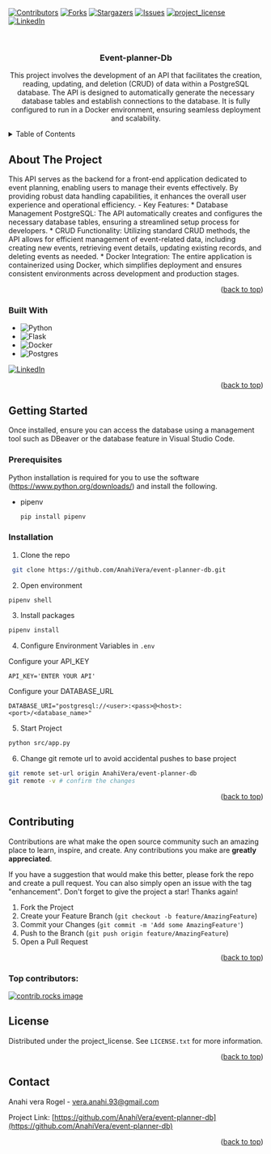 <!-- PROJECT SHIELDS -->
<!--
*** I'm using markdown "reference style" links for readability.
*** Reference links are enclosed in brackets [ ] instead of parentheses ( ).
*** See the bottom of this document for the declaration of the reference variables
*** for contributors-url, forks-url, etc. This is an optional, concise syntax you may use.
*** https://www.markdownguide.org/basic-syntax/#reference-style-links
-->
[![Contributors][contributors-shield]][contributors-url]
[![Forks][forks-shield]][forks-url]
[![Stargazers][stars-shield]][stars-url]
[![Issues][issues-shield]][issues-url]
[![project_license][license-shield]][license-url]
[![LinkedIn][linkedin-shield]][linkedin-url]



<!-- PROJECT LOGO -->
<br />
<div align="center">
  <a href="https://github.com/AnahiVera/event-planner-db">
  </a>

<h3 align="center">Event-planner-Db</h3>

  <p align="center">
    This project involves the development of an API that facilitates the creation, reading, updating, and deletion (CRUD) of data within a PostgreSQL database. The API is designed to automatically generate the necessary database tables and establish connections to the database. It is fully configured to run in a Docker environment, ensuring seamless deployment and scalability. 
  </p>
</div>



<!-- TABLE OF CONTENTS -->
<details>
  <summary>Table of Contents</summary>
  <ol>
    <li>
      <a href="#about-the-project">About The Project</a>
      <ul>
        <li><a href="#built-with">Built With</a></li>
      </ul>
    </li>
    <li>
      <a href="#getting-started">Getting Started</a>
      <ul>
        <li><a href="#prerequisites">Prerequisites</a></li>
        <li><a href="#installation">Installation</a></li>
      </ul>
    </li>
    <li><a href="#usage">Usage</a></li>
    <li><a href="#contributing">Contributing</a></li>
    <li><a href="#license">License</a></li>
    <li><a href="#contact">Contact</a></li>
    
  </ol>
</details>



<!-- ABOUT THE PROJECT -->
## About The Project


This API serves as the backend for a front-end application dedicated to event planning, enabling users to manage their events effectively. By providing robust data handling capabilities, it enhances the overall user experience and operational efficiency.
       - Key Features:
    *  Database Management PostgreSQL: The API automatically creates and configures the necessary database tables, ensuring a streamlined setup process for developers. 
    *  CRUD Functionality: Utilizing standard CRUD methods, the API allows for efficient management of event-related data, including creating new events, retrieving event details, updating existing records, and deleting events as needed.
    *  Docker Integration: The entire application is containerized using Docker, which simplifies deployment and ensures consistent environments across development and production stages.
    
    

<p align="right">(<a href="#readme-top">back to top</a>)</p>



### Built With

* ![Python][python_shield]
* ![Flask][flask_shield]
* ![Docker](https://img.shields.io/badge/docker-%230db7ed.svg?style=for-the-badge&logo=docker&logoColor=white)
* ![Postgres](https://img.shields.io/badge/postgres-%23316192.svg?style=for-the-badge&logo=postgresql&logoColor=white)


[![LinkedIn][linkedin-shield]][linkedin-url]

<p align="right">(<a href="#readme-top">back to top</a>)</p>



<!-- GETTING STARTED -->
## Getting Started

Once installed, ensure you can access the database using a management tool such as DBeaver or the database feature in Visual Studio Code.

### Prerequisites

Python installation is required for you to use the software (https://www.python.org/downloads/) and install the following.

* pipenv 
  ```sh
  pip install pipenv
  ```

### Installation


1. Clone the repo
```sh
 git clone https://github.com/AnahiVera/event-planner-db.git
```
2. Open environment
```sh
pipenv shell
```
3. Install packages
```sh
pipenv install
```
4. Configure Environment Variables in `.env`

Configure your API_KEY 

```env
API_KEY='ENTER YOUR API'
```
Configure your DATABASE_URL

```env
DATABASE_URI="postgresql://<user>:<pass>@<host>:<port>/<database_name>"
```
5. Start Project 
```sh
python src/app.py
```

6. Change git remote url to avoid accidental pushes to base project
```sh
git remote set-url origin AnahiVera/event-planner-db
git remote -v # confirm the changes
```

<p align="right">(<a href="#readme-top">back to top</a>)</p>



<!-- CONTRIBUTING -->
## Contributing

Contributions are what make the open source community such an amazing place to learn, inspire, and create. Any contributions you make are **greatly appreciated**.

If you have a suggestion that would make this better, please fork the repo and create a pull request. You can also simply open an issue with the tag "enhancement".
Don't forget to give the project a star! Thanks again!

1. Fork the Project
2. Create your Feature Branch (`git checkout -b feature/AmazingFeature`)
3. Commit your Changes (`git commit -m 'Add some AmazingFeature'`)
4. Push to the Branch (`git push origin feature/AmazingFeature`)
5. Open a Pull Request

<p align="right">(<a href="#readme-top">back to top</a>)</p>

### Top contributors:

<a href="https://github.com/AnahiVera/event-planner-db/graphs/contributors">
  <img src="https://contrib.rocks/image?repo=AnahiVera/event-planner-db" alt="contrib.rocks image" />
</a>

## License

Distributed under the project_license. See `LICENSE.txt` for more information.

<p align="right">(<a href="#readme-top">back to top</a>)</p>

<!-- CONTACT -->
## Contact

Anahi vera Rogel - vera.anahi.93@gmail.com

Project Link: [https://github.com/AnahiVera/event-planner-db](https://github.com/AnahiVera/event-planner-db)

<p align="right">(<a href="#readme-top">back to top</a>)</p>




<!-- MARKDOWN LINKS & IMAGES -->
<!-- https://www.markdownguide.org/basic-syntax/#reference-style-links -->
[contributors-shield]: https://img.shields.io/github/contributors/AnahiVera/event-planner-db.svg?style=for-the-badge
[contributors-url]: https://github.com/AnahiVera/event-planner-db/graphs/contributors
[forks-shield]: https://img.shields.io/github/forks/AnahiVera/event-planner-db.svg?style=for-the-badge
[forks-url]: https://github.com/AnahiVera/event-planner-db/network/members
[stars-shield]: https://img.shields.io/github/stars/AnahiVera/event-planner-db.svg?style=for-the-badge
[stars-url]: https://github.com/AnahiVera/event-planner-db/stargazers
[issues-shield]: https://img.shields.io/github/issues/AnahiVera/event-planner-db.svg?style=for-the-badge
[issues-url]: https://github.com/AnahiVera/event-planner-db/issues
[license-shield]: https://img.shields.io/github/license/AnahiVera/event-planner-db.svg?style=for-the-badge
[license-url]: https://github.com/AnahiVera/event-planner-db/blob/master/LICENSE.txt
[linkedin-shield]: https://img.shields.io/badge/-LinkedIn-black.svg?style=for-the-badge&logo=linkedin&colorB=555
[linkedin-url]: https://linkedin.com/in/anahi-vera-rogel
[product-screenshot]: images/screenshot.png
[python_shield]: https://img.shields.io/badge/python-3670A0?style=for-the-badge&logo=python&logoColor=ffdd54
[flask_shield]: https://img.shields.io/badge/flask-%23000.svg?style=for-the-badge&logo=flask&logoColor=white